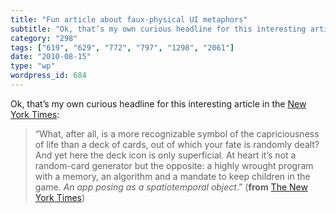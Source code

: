 ```yaml
---
title: "Fun article about faux-physical UI metaphors"
subtitle: "Ok, that’s my own curious headline for this interesting article in the New York Times"
category: "298"
tags: ["619", "629", "772", "797", "1298", "2061"]
date: "2010-08-15"
type: "wp"
wordpress_id: 684
---
```

Ok, that’s my own curious headline for this interesting article in the [New York Times](http://www.nytimes.com/2010/08/15/magazine/15FOB-medium-t.html):
> “What, after all, is a more recognizable symbol of the capriciousness of life than a deck of cards, out of which your fate is randomly dealt? And yet here the deck icon is only superficial. At heart it’s not a random-card generator but the opposite: a highly wrought program with a memory, an algorithm and a mandate to keep children in the game. *An app posing as a spatiotemporal object*.” (**from** [The New York Times](http://www.nytimes.com/2010/08/15/magazine/15FOB-medium-t.html))